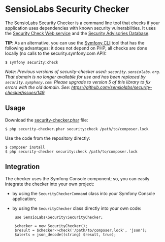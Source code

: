 SensioLabs Security Checker
===========================

The SensioLabs Security Checker is a command line tool that checks if your
application uses dependencies with known security vulnerabilities. It uses the
[Security Check Web service][1] and the [Security Advisories Database][2].

**TIP**: As an alternative, you can use the [Symfony CLI][3] tool that has the
following advantages: it does not depend on PHP, all checks are done locally (no
calls to the security.symfony.com API):

    $ symfony security:check

*Note: Previous versions of security-checker used: `security.sensiolabs.org`. That domain is no longer available for use and has been replaced by `security.symphony.com`. Please upgrade to version 5 of this library to fix errors with the old domain.
See: https://github.com/sensiolabs/security-checker/issues/149*

Usage
-----

Download the [security-checker.phar][4] file:

    $ php security-checker.phar security:check /path/to/composer.lock

Use the code from the repository directly:

    $ composer install
    $ php security-checker security:check /path/to/composer.lock

Integration
-----------

The checker uses the Symfony Console component; so, you can easily integrate
the checker into your own project:

 * by using the `SecurityCheckerCommand` class into your Symfony Console
   application;

 * by using the `SecurityChecker` class directly into your own code:

        use SensioLabs\Security\SecurityChecker;

        $checker = new SecurityChecker();
        $result = $checker->check('/path/to/composer.lock', 'json');
        $alerts = json_decode((string) $result, true);

[1]: https://security.symfony.com/
[2]: https://github.com/FriendsOfPHP/security-advisories
[3]: https://symfony.com/download
[4]: https://get.sensiolabs.org/security-checker.phar
